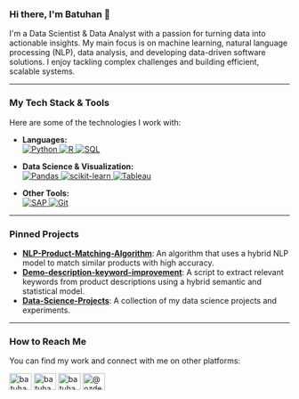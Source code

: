 ### Hi there, I'm Batuhan 👋

I'm a Data Scientist & Data Analyst with a passion for turning data into actionable insights. My main focus is on machine learning, natural language processing (NLP), data analysis, and developing data-driven software solutions. I enjoy tackling complex challenges and building efficient, scalable systems.

---

### My Tech Stack & Tools

Here are some of the technologies I work with:

- **Languages:**
  <br>
  <a href="https://www.python.org" target="_blank"> 
    <img src="https://img.shields.io/badge/Python-3776AB?style=for-the-badge&logo=python&logoColor=white" alt="Python"/>
  </a>
  <a href="https://www.r-project.org" target="_blank"> 
    <img src="https://img.shields.io/badge/R-276DC3?style=for-the-badge&logo=r&logoColor=white" alt="R"/>
  </a>
  <a href="https://www.microsoft.com/sql-server" target="_blank">
    <img src="https://img.shields.io/badge/SQL-025E8C?style=for-the-badge&logo=microsoft-sql-server&logoColor=white" alt="SQL"/>
  </a>

- **Data Science & Visualization:**
  <br>
  <a href="https://pandas.pydata.org/" target="_blank">
    <img src="https://img.shields.io/badge/Pandas-150458?style=for-the-badge&logo=pandas&logoColor=white" alt="Pandas"/>
  </a>
  <a href="https://scikit-learn.org/" target="_blank">
    <img src="https://img.shields.io/badge/scikit--learn-%23F7931E.svg?style=for-the-badge&logo=scikit-learn&logoColor=white" alt="scikit-learn"/>
  </a>
  <a href="https://public.tableau.com/app/profile/batuhan.zdemir" target="_blank">
    <img src="https://img.shields.io/badge/Tableau-E97627?style=for-the-badge&logo=tableau&logoColor=white" alt="Tableau"/>
  </a>

- **Other Tools:**
  <br>
  <a href="https://www.sap.com" target="_blank">
    <img src="https://img.shields.io/badge/SAP-0054A2?style=for-the-badge&logo=sap&logoColor=white" alt="SAP"/>
  </a>
  <a href="https://git-scm.com/" target="_blank">
    <img src="https://img.shields.io/badge/GIT-E44C30?style=for-the-badge&logo=git&logoColor=white" alt="Git"/>
  </a>

---

### Pinned Projects

- **[NLP-Product-Matching-Algorithm](https://github.com/batuhanep/NLP-Product-Matching-Algorithm)**: An algorithm that uses a hybrid NLP model to match similar products with high accuracy.
- **[Demo-description-keyword-improvement](https://github.com/batuhanep/Demo-description-keyword-improvement)**: A script to extract relevant keywords from product descriptions using a hybrid semantic and statistical model.
- **[Data-Science-Projects](https://github.com/batuhanep/Data-Science-Projects)**: A collection of my data science projects and experiments.

---

### How to Reach Me

You can find my work and connect with me on other platforms:

<p align="left">
<a href="https://www.linkedin.com/in/batuhan-özdemir-b073b21b9/" target="blank"><img align="center" src="https://cdn.jsdelivr.net/npm/simple-icons@3.0.1/icons/linkedin.svg" alt="batuhan-ozdemir" height="30" width="40" /></a>
<a href="https://www.kaggle.com/batuhanep" target="blank"><img align="center" src="https://cdn.jsdelivr.net/npm/simple-icons@3.0.1/icons/kaggle.svg" alt="batuhanep" height="30" width="40" /></a>
<a href="https://public.tableau.com/app/profile/batuhan.zdemir" target="blank"><img align="center" src="https://cdn.jsdelivr.net/npm/simple-icons@3.0.1/icons/tableau.svg" alt="batuhan.zdemir" height="30" width="40" /></a>
<a href="https://medium.com/@ozdemirbatu.80" target="blank"><img align="center" src="https://cdn.jsdelivr.net/npm/simple-icons@3.0.1/icons/medium.svg" alt="@ozdemirbatu.80" height="30" width="40" /></a>
</p>

